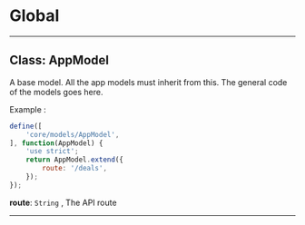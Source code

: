 # Global





* * *

## Class: AppModel
A base model.
All the app models must inherit from this.
The general code of the models goes here.

Example :

```js
define([
    'core/models/AppModel',
], function(AppModel) {
    'use strict';
    return AppModel.extend({
        route: '/deals',
    });
});
```

**route**: `String` , The API route
<br>


* * *










